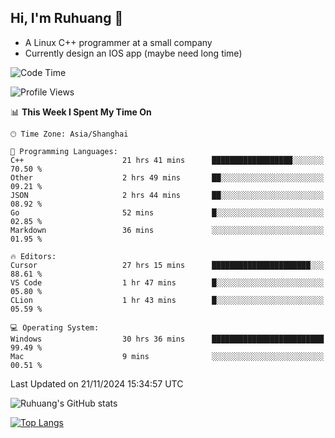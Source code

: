 ## Hi, I'm Ruhuang 👋

- A Linux C++ programmer at a small company
- Currently design an IOS app (maybe need long time)

<!--START_SECTION:waka-->
![Code Time](http://img.shields.io/badge/Code%20Time-159%20hrs%2028%20mins-blue)

![Profile Views](http://img.shields.io/badge/Profile%20Views-35-blue)

📊 **This Week I Spent My Time On** 

```text
🕑︎ Time Zone: Asia/Shanghai

💬 Programming Languages: 
C++                      21 hrs 41 mins      ██████████████████░░░░░░░   70.50 % 
Other                    2 hrs 49 mins       ██░░░░░░░░░░░░░░░░░░░░░░░   09.21 % 
JSON                     2 hrs 44 mins       ██░░░░░░░░░░░░░░░░░░░░░░░   08.92 % 
Go                       52 mins             █░░░░░░░░░░░░░░░░░░░░░░░░   02.85 % 
Markdown                 36 mins             ░░░░░░░░░░░░░░░░░░░░░░░░░   01.95 % 

🔥 Editors: 
Cursor                   27 hrs 15 mins      ██████████████████████░░░   88.61 % 
VS Code                  1 hr 47 mins        █░░░░░░░░░░░░░░░░░░░░░░░░   05.80 % 
CLion                    1 hr 43 mins        █░░░░░░░░░░░░░░░░░░░░░░░░   05.59 % 

💻 Operating System: 
Windows                  30 hrs 36 mins      █████████████████████████   99.49 % 
Mac                      9 mins              ░░░░░░░░░░░░░░░░░░░░░░░░░   00.51 % 
```


 Last Updated on 21/11/2024 15:34:57 UTC
<!--END_SECTION:waka-->

![Ruhuang's GitHub stats](https://github-readme-stats.vercel.app/api?username=ruhuang2001&count_private=true&hide_title=true&show_icons=true&theme=vue)

[![Top Langs](https://github-readme-stats.vercel.app/api/top-langs/?username=ruhuang2001&layout=compact)](https://github.com/anuraghazra/github-readme-stats)
